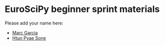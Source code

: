 # EuroSciPy beginner sprint materials

Please add your name here:
- [Marc Garcia](https://github.com/datapythonista)
- [Htun Pyae Sone](https://github.com/hpsone)
